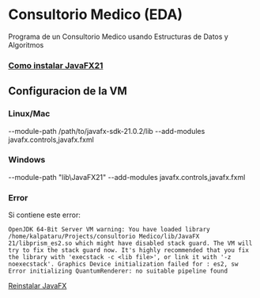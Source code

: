 # Consultorio Medico (EDA)

Programa de un Consultorio Medico usando Estructuras de Datos y Algoritmos

### [Como instalar JavaFX21](https://openjfx.io/openjfx-docs/)

## Configuracion de la VM
### Linux/Mac

--module-path /path/to/javafx-sdk-21.0.2/lib --add-modules javafx.controls,javafx.fxml

### Windows

--module-path "lib\JavaFX21" --add-modules javafx.controls,javafx.fxml

### Error

Si contiene este error:
```
OpenJDK 64-Bit Server VM warning: You have loaded library /home/kalpataru/Projects/consultorio Medico/lib/JavaFX 21/libprism_es2.so which might have disabled stack guard. The VM will try to fix the stack guard now. It's highly recommended that you fix the library with 'execstack -c <lib file>', or link it with '-z noexecstack'. Graphics Device initialization failed for : es2, sw Error initializing QuantumRenderer: no suitable pipeline found
```
[Reinstalar JavaFX](https://gluonhq.com/products/javafx/)